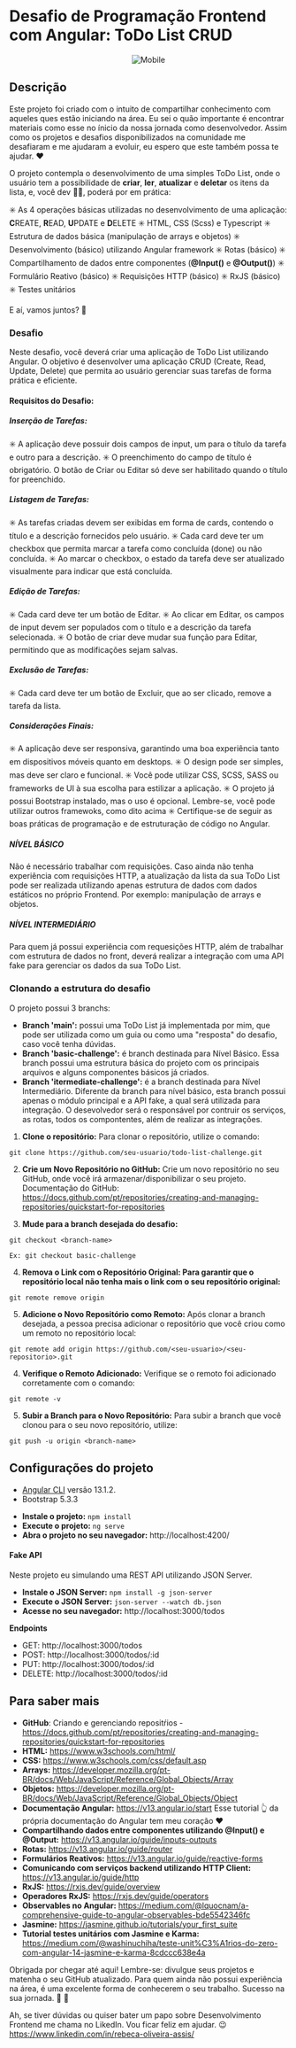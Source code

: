 # Desafio de Programação Frontend com Angular: ToDo List CRUD
<div align="center"> 

![Mobile](/src/assets/images/mobile.png)

</div>

## Descrição
Este projeto foi criado com o intuito de compartilhar conhecimento com aqueles ques estão iniciando na área. Eu sei o quão importante é encontrar materiais como esse no ínicio da nossa jornada como desenvolvedor. Assim como os projetos e desafios disponibilizados na comunidade me desafiaram e me ajudaram a evoluir, eu espero que este também possa te ajudar. :heart:

O projeto contempla o desenvolvimento de uma simples ToDo List, onde o usuário tem a possibilidade de **criar**, **ler**, **atualizar** e **deletar** os itens da lista, e, você dev :superhero_woman:, poderá por em prática:

:eight_spoked_asterisk: As 4 operações básicas utilizadas no desenvolvimento de uma aplicação: **C**REATE, **R**EAD, **U**PDATE e **D**ELETE
:eight_spoked_asterisk: HTML, CSS (Scss) e Typescript
:eight_spoked_asterisk: Estrutura de dados básica (manipulação de arrays e objetos)
:eight_spoked_asterisk: Desenvolvimento (básico) utilizando Angular framework
✳️ Rotas (básico)
:eight_spoked_asterisk: Compartilhamento de dados entre componentes (**@Input()** e **@Output()**)
:eight_spoked_asterisk: Formulário Reativo (básico)
:eight_spoked_asterisk: Requisições HTTP (básico)
:eight_spoked_asterisk: RxJS (básico)
✳️ Testes unitários

E aí, vamos juntos? :hugs:

### Desafio
Neste desafio, você deverá criar uma aplicação de ToDo List utilizando Angular. O objetivo é desenvolver uma aplicação CRUD (Create, Read, Update, Delete) que permita ao usuário gerenciar suas tarefas de forma prática e eficiente.

#### Requisitos do Desafio:

##### Inserção de Tarefas:

:eight_spoked_asterisk: A aplicação deve possuir dois campos de input, um para o título da tarefa e outro para a descrição.
:eight_spoked_asterisk: O preenchimento do campo de título é obrigatório. O botão de Criar ou Editar só deve ser habilitado quando o título for preenchido.

##### Listagem de Tarefas:

:eight_spoked_asterisk: As tarefas criadas devem ser exibidas em forma de cards, contendo o título e a descrição fornecidos pelo usuário.
:eight_spoked_asterisk: Cada card deve ter um checkbox que permita marcar a tarefa como concluída (done) ou não concluída.
:eight_spoked_asterisk: Ao marcar o checkbox, o estado da tarefa deve ser atualizado visualmente para indicar que está concluída.

##### Edição de Tarefas:

:eight_spoked_asterisk: Cada card deve ter um botão de Editar.
:eight_spoked_asterisk: Ao clicar em Editar, os campos de input devem ser populados com o título e a descrição da tarefa selecionada.
:eight_spoked_asterisk: O botão de criar deve mudar sua função para Editar, permitindo que as modificações sejam salvas.

##### Exclusão de Tarefas:

:eight_spoked_asterisk: Cada card deve ter um botão de Excluir, que ao ser clicado, remove a tarefa da lista.

##### Considerações Finais:

:eight_spoked_asterisk: A aplicação deve ser responsiva, garantindo uma boa experiência tanto em dispositivos móveis quanto em desktops.
:eight_spoked_asterisk: O design pode ser simples, mas deve ser claro e funcional.
:eight_spoked_asterisk: Você pode utilizar CSS, SCSS, SASS ou frameworks de UI à sua escolha para estilizar a aplicação.
:eight_spoked_asterisk: O projeto já possui Bootstrap instalado, mas o uso é opcional. Lembre-se, você pode utilizar outros framewoks, como dito acima
:eight_spoked_asterisk: Certifique-se de seguir as boas práticas de programação e de estruturação de código no Angular.

##### NÍVEL BÁSICO
Não é necessário trabalhar com requisições. Caso ainda não tenha experiência com requisições HTTP,  a atualização da lista da sua ToDo List pode ser realizada utilizando apenas estrutura de dados com dados estáticos no próprio Frontend. Por exemplo: manipulação de arrays e objetos. 

##### NÍVEL INTERMEDIÁRIO
Para quem já possui experiência com requesições HTTP, além de trabalhar com estrutura de dados no front, deverá realizar a integração com uma API fake para gerenciar os dados da sua ToDo List.

### Clonando a estrutura do desafio
O projeto possui 3 branchs:

* **Branch 'main':** possui uma ToDo List já implementada por mim, que pode ser utilizada como um guia ou como uma "resposta" do desafio, caso você tenha dúvidas.
* **Branch 'basic-challenge':** é branch destinada para Nível Básico. Essa branch possui uma estrutura básica do projeto com os principais arquivos e alguns componentes básicos já criados.
* **Branch 'itermediate-challenge':** é a branch destinada para Nível Intermediário. Diferente da branch para nível básico, esta branch possui apenas o módulo principal e a API fake, a qual será utilizada para integração. O desevolvedor será o responsável por contruir os serviços, as rotas, todos os compontentes, além de realizar as integrações.


1. **Clone o repositório:**
Para clonar o repositório, utilize o comando:

```
git clone https://github.com/seu-usuario/todo-list-challenge.git
```

2. **Crie um Novo Repositório no GitHub:**
Crie um novo repositório no seu GitHub, onde você irá armazenar/disponibilizar o seu projeto.
Documentação do GitHub: https://docs.github.com/pt/repositories/creating-and-managing-repositories/quickstart-for-repositories

3. **Mude para a branch desejada do desafio:**
```
git checkout <branch-name>

Ex: git checkout basic-challenge

```

4. **Remova o Link com o Repositório Original: Para garantir que o repositório local não tenha mais o link com o seu repositório original:**
```
git remote remove origin
```

5. **Adicione o Novo Repositório como Remoto:**
Após clonar a branch desejada, a pessoa precisa adicionar o repositório que você criou como um remoto no repositório local:
```
git remote add origin https://github.com/<seu-usuario>/<seu-repositorio>.git

```
4. **Verifique o Remoto Adicionado:**
Verifique se o remoto foi adicionado corretamente com o comando:
```
git remote -v
```
5. **Subir a Branch para o Novo Repositório:**
Para subir a branch que você clonou para o seu novo repositório, utilize:
```
git push -u origin <branch-name>
```

## Configurações do projeto
-  [Angular CLI](https://github.com/angular/angular-cli) versão 13.1.2.
- Bootstrap 5.3.3

* **Instale o projeto:** ```npm install```
* **Execute o projeto:** ```ng serve```
* **Abra o projeto no seu navegador:** http://localhost:4200/

#### Fake API
Neste projeto eu simulando uma REST API utilizando JSON Server. 

* **Instale o JSON Server:** ```npm install -g json-server```
* **Execute o JSON Server:** ```json-server --watch db.json```
* **Acesse no seu navegador:** http://localhost:3000/todos

**Endpoints**
* GET: http://localhost:3000/todos
* POST: http://localhost:3000/todos/:id
* PUT: http://localhost:3000/todos/:id
* DELETE: http://localhost:3000/todos/:id


## Para saber mais
* **GitHub**: Criando e gerenciando repositŕios -  https://docs.github.com/pt/repositories/creating-and-managing-repositories/quickstart-for-repositories
* **HTML:** https://www.w3schools.com/html/
* **CSS:** https://www.w3schools.com/css/default.asp
* **Arrays:** https://developer.mozilla.org/pt-BR/docs/Web/JavaScript/Reference/Global_Objects/Array
* **Objetos:** https://developer.mozilla.org/pt-BR/docs/Web/JavaScript/Reference/Global_Objects/Object
* **Documentação Angular:** https://v13.angular.io/start 
Esse tutorial :point_up_2: da própria documentação do Angular tem meu coração :heart:
* **Compartilhando dados entre componentes utilizando **@Input()** e **@Output**:** https://v13.angular.io/guide/inputs-outputs
* **Rotas:** https://v13.angular.io/guide/router
* **Formulários Reativos:** https://v13.angular.io/guide/reactive-forms
* **Comunicando com serviços backend utilizando HTTP Client:** https://v13.angular.io/guide/http
* **RxJS:** https://rxjs.dev/guide/overview
* **Operadores RxJS:** https://rxjs.dev/guide/operators
* **Observables no Angular:** https://medium.com/@lquocnam/a-comprehensive-guide-to-angular-observables-bde5542346fc
* **Jasmine:** https://jasmine.github.io/tutorials/your_first_suite
* **Tutorial testes unitários com Jasmine e Karma:** https://medium.com/@washinuchiha/teste-unit%C3%A1rios-do-zero-com-angular-14-jasmine-e-karma-8cdccc638e4a

Obrigada por chegar até aqui! 
Lembre-se: divulgue seus projetos e matenha o seu GitHub atualizado. Para quem ainda não possui experiência na área, é uma excelente forma de conhecerem o seu trabalho.
Sucesso na sua jornada. :star_struck: :rocket: 

Ah, se tiver dúvidas ou quiser bater um papo sobre Desenvolvimento Frontend me chama no LikedIn. Vou ficar feliz em ajudar. :wink:
https://www.linkedin.com/in/rebeca-oliveira-assis/

